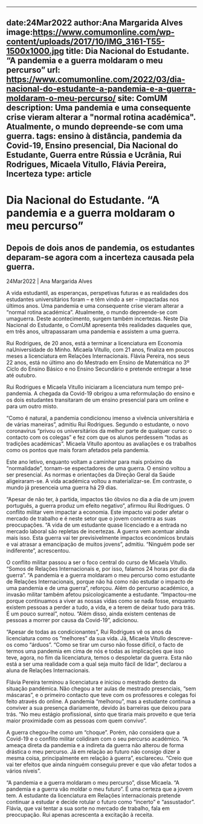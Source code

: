 
---
date:24Mar2022
author:Ana Margarida Alves
image:https://www.comumonline.com/wp-content/uploads/2017/10/IMG_3161-T55-1500x1000.jpg
title: Dia Nacional do Estudante. “A pandemia e a guerra moldaram o meu percurso”
url: https://www.comumonline.com/2022/03/dia-nacional-do-estudante-a-pandemia-e-a-guerra-moldaram-o-meu-percurso/
site: ComUM
description: Uma pandemia e uma consequente crise vieram alterar a "normal rotina académica". Atualmente, o mundo depreende-se com uma guerra.
tags: ensino à distância, pandemia da Covid-19, Ensino presencial, Dia Nacional do Estudante, Guerra entre Rússia e Ucrânia, Rui Rodrigues, Micaela Vitullo, Flávia Pereira, Incerteza
type: article
---


# Dia Nacional do Estudante. “A pandemia e a guerra moldaram o meu percurso”

## Depois de dois anos de pandemia, os estudantes deparam-se agora com a incerteza causada pela guerra.

24Mar2022 | Ana Margarida Alves

A vida estudantil, as esperanças, perspetivas futuras e as realidades dos estudantes universitários foram – e têm vindo a ser – impactadas nos últimos anos. Uma pandemia e uma consequente crise vieram alterar a “normal rotina académica”. Atualmente, o mundo depreende-se com umaguerra. Deste acontecimento, surgem também incertezas. Neste Dia Nacional do Estudante, o ComUM apresenta três realidades daqueles que, em três anos, ultrapassaram uma pandemia e assistem a uma guerra.

Rui Rodrigues, de 20 anos, está a terminar a licenciatura em Economia naUniversidade do Minho. Micaela Vitullo, com 21 anos, finaliza em poucos meses a licenciatura em Relações Internacionais. Flávia Pereira, nos seus 22 anos, está no último ano do Mestrado em Ensino de Matemática no 3º Ciclo do Ensino Básico e no Ensino Secundário e pretende entregar a tese até outubro.

Rui Rodrigues e Micaela Vitullo iniciaram a licenciatura num tempo pré-pandemia. A chegada da Covid-19 obrigou a uma reformulação do ensino e os dois estudantes transitaram de um ensino presencial para um online e para um outro misto.

“Como é natural, a pandemia condicionou imenso a vivência universitária e de várias maneiras”, admitiu Rui Rodrigues. Segundo o estudante, o novo coronavírus “privou os universitários da melhor parte de qualquer curso: o contacto com os colegas” e fez com que os alunos perdessem “todas as tradições académicas”. Micaela Vitullo apontou as avaliações e os trabalhos como os pontos que mais foram afetados pela pandemia.

Este ano letivo, enquanto voltam a caminhar para mais próximo da “normalidade”, tornam-se espectadores de uma guerra. O ensino voltou a ser presencial. As normas e orientações da Direção Geral da Saúde aligeiraram-se. A vida académica voltou a materializar-se. Em contraste, o mundo já presenceia uma guerra há 29 dias.

“Apesar de não ter, à partida, impactos tão óbvios no dia a dia de um jovem português, a guerra produz um efeito negativo”, afirmou Rui Rodrigues. O conflito militar vem impactar a economia. Este impacto vai poder afetar o mercado de trabalho e é neste setor que o jovem concentra as suas preocupações. “A vida de um estudante quase licenciado e a entrada no mercado laboral são repletas de incertezas. A guerra vem acentuar ainda mais isso. Esta guerra vai ter previsivelmente impactos económicos brutais e vai atrasar a emancipação de muitos jovens”, admitiu. “Ninguém pode ser indiferente”, acrescentou.

O conflito militar passou a ser o foco central do curso de Micaela Vitullo. “Somos de Relações Internacionais e, por isso, falamos 24 horas por dia da guerra”. “A pandemia e a guerra moldaram o meu percurso como estudante de Relações Internacionais, porque não há como não estudar o impacto de uma pandemia e de uma guerra”, reforçou. Além do percurso académico, a invasão militar também afetou psicologicamente a estudante. “Impactou-me porque continuamos a viver as nossas vidas como se nada fosse, enquanto existem pessoas a perder a tudo, a vida, e a terem de deixar tudo para trás. É um pouco surreal”, notou. “Além disso, ainda existem centenas de pessoas a morrer por causa da Covid-19”, adicionou.

“Apesar de todas as condicionantes”, Rui Rodrigues vê os anos da licenciatura como os “melhores” da sua vida. Já, Micaela Vitullo descreve-os como “árduos”. “Como se tirar um curso não fosse difícil, o facto de termos uma pandemia em cima de nós e todas as implicações que isso teve, agora, no fim da licenciatura, temos o despoletar da guerra. Esta não está a ser uma realidade com a qual seja muito fácil de lidar”, declarou a aluna de Relações Internacionais.

Flávia Pereira terminou a licenciatura e iniciou o mestrado dentro da situação pandémica. Não chegou a ter aulas de mestrado presenciais, “sem máscaras”, e o primeiro contacto que teve com os professores e colegas foi feito através do online. A pandemia “melhorou”, mas a estudante continua a conviver a sua presença diariamente, devido às barreiras que deixou para trás. “No meu estágio profissional, sinto que tiraria mais proveito e que teria maior proximidade com as pessoas com quem convivo”.

A guerra chegou-lhe como um “choque”. Porém, não considera que a Covid-19 e o conflito militar colidiram com o seu percurso académico. “A ameaça direta da pandemia e a indireta da guerra não alterou de forma drástica o meu percurso. Já em relação ao futuro não consigo dizer a mesma coisa, principalmente em relação à guerra”, esclareceu. “Creio que vai ter efeitos que ainda ninguém conseguiu prever e que vão afetar todos a vários níveis”.

“A pandemia e a guerra moldaram o meu percurso”, disse Micaela. “A pandemia e a guerra vão moldar o meu futuro”. É uma certeza que a jovem tem. A estudante da licenciatura em Relações internacionais pretende continuar a estudar e decide rotular o futuro como “incerto” e “assustador”. Flávia, que vai tentar a sua sorte no mercado de trabalho, fala em preocupação. Rui apenas acrescenta a excitação à receita.

